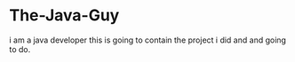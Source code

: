 # The-Java-Guy
i am a java developer
this is going to contain the project i did and and going to do.

